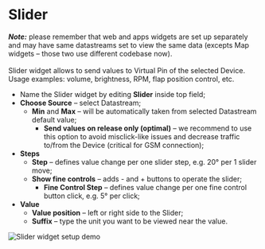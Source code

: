 # Slider

_**Note:**_ please remember that web and apps widgets are set up separately and may have same datastreams set to view the same data (excepts Map widgets – those two use different codebase now).\
\
Slider widget allows to send values to Virtual Pin of the selected Device. \
Usage examples: volume, brightness, RPM, flap position control, etc.

* Name the Slider widget by editing **Slider** inside top field; 
* **Choose Source** – select Datastream;
  * **Min** and **Max** – will be automatically taken from selected Datastream default value; 
    * **Send values on release only (optimal)** – we recommend to use this option to avoid misclick-like issues and decrease traffic to/from the Device (critical for GSM connection);  
* **Steps**  
  * **Step** – defines value change per one slider step, e.g. 20° per 1 slider move;
  * **Show fine controls** – adds - and + buttons to operate the slider;
    * **Fine Control Step** – defines value change per one fine control button click, e.g. 5° per click;
* **Value**  
  * **Value position** – left or right side to the Slider;
  * **Suffix** – type the unit you want to be viewed near the value.

![Slider widget setup demo](../../../.gitbook/assets/slider_setup.gif)
